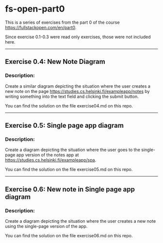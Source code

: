 # fs-open-part0

This is a series of exercises from the part 0 of the course https://fullstackopen.com/en/part0.

Since exercise 0.1-0.3 were read only exercises, those were not included here.

---

## Exercise 0.4: New Note Diagram

### Description:

Create a similar diagram depicting the situation where the user creates a new note on the page https://studies.cs.helsinki.fi/exampleapp/notes by writing something into the text field and clicking the submit button.

You can find the solution on the file exercise04.md on this repo.

---

## Exercise 0.5: Single page app diagram

### Description:

Create a diagram depicting the situation where the user goes to the single-page app version of the notes app at https://studies.cs.helsinki.fi/exampleapp/spa.

You can find the solution on the file exercise05.md on this repo.

---

## Exercise 0.6: New note in Single page app diagram

### Description:

Create a diagram depicting the situation where the user creates a new note using the single-page version of the app.

You can find the solution on the file exercise06.md on this repo.
